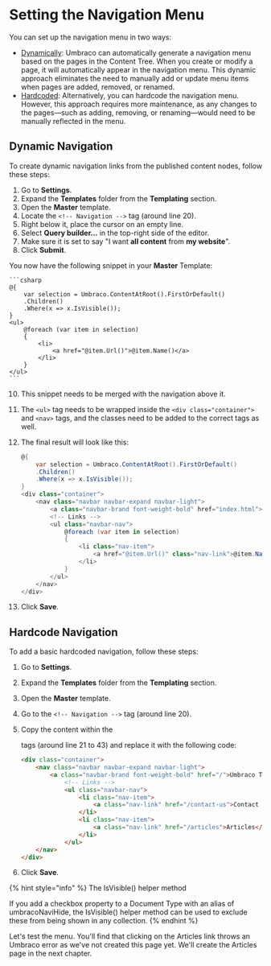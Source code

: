 # Setting the Navigation Menu

You can set up the navigation menu in two ways:

* [Dynamically](#dynamic-navigation):
	Umbraco can automatically generate a navigation menu based on the pages in the Content Tree. When you create or modify a page, it will automatically appear in the navigation menu. This dynamic approach eliminates the need to manually add or update menu items when pages are added, removed, or renamed.
* [Hardcoded](#hardcode-navigation):
	Alternatively, you can hardcode the navigation menu. However, this approach requires more maintenance, as any changes to the pages—such as adding, removing, or renaming—would need to be manually reflected in the menu.

## Dynamic Navigation

To create dynamic navigation links from the published content nodes, follow these steps:

1. Go to **Settings**.
2. Expand the **Templates** folder from the **Templating** section.
3. Open the **Master** template.
4. Locate the `<!-- Navigation -->` tag (around line 20).
5. Right below it, place the cursor on an empty line.
6. Select **Query builder...** in the top-right side of the editor.
7. Make sure it is set to say "I want **all content** from **my website**".
8. Click **Submit**.


You now have the following snippet in your **Master** Template:

	```csharp
	@{
		var selection = Umbraco.ContentAtRoot().FirstOrDefault()
		.Children()
		.Where(x => x.IsVisible());
	}
	<ul>
		@foreach (var item in selection)
		{
			<li>
				<a href="@item.Url()">@item.Name()</a>
			</li>
		}
	</ul>
	```

10. This snippet needs to be merged with the navigation above it.

11. The `<ul>` tag needs to be wrapped inside the `<div class="container">` and `<nav>` tags, and the classes need to be added to the correct tags as well.

12. The final result will look like this:

	```csharp
	@{
		var selection = Umbraco.ContentAtRoot().FirstOrDefault()
		.Children()
		.Where(x => x.IsVisible());
	}
	<div class="container">
		<nav class="navbar navbar-expand navbar-light">
			<a class="navbar-brand font-weight-bold" href="index.html">UmbracoTV</a>
			<!-- Links -->
			<ul class="navbar-nav">
				@foreach (var item in selection)
				{
					<li class="nav-item">
						<a href="@item.Url()" class="nav-link">@item.Name()</a>
					</li>
				}
			</ul>
		</nav>
	</div>
	```

13. Click **Save**.

## Hardcode Navigation

To add a basic hardcoded navigation, follow these steps:

1. Go to **Settings**.
2. Expand the **Templates** folder from the **Templating** section.
3. Open the **Master** template.
4. Go to the `<!-- Navigation -->` tag (around line 20).
5. Copy the content within the <div> tags (around line 21 to 43) and replace it with the following code:

    ```html
    <div class="container">
		<nav class="navbar navbar-expand navbar-light">
			<a class="navbar-brand font-weight-bold" href="/">Umbraco TV</a>
				<!-- Links -->
				<ul class="navbar-nav">
					<li class="nav-item">
					    <a class="nav-link" href="/contact-us">Contact Us</a>
					</li>
					<li class="nav-item">
					    <a class="nav-link" href="/articles">Articles</a>
                    </li>
				</ul>
		</nav>
	</div>
    ```

4. Click **Save**.

{% hint style="info" %}
The IsVisible() helper method

If you add a checkbox property to a Document Type with an alias of umbracoNaviHide, the IsVisible() helper method can be used to exclude these from being shown in any collection.
{% endhint %}

Let's test the menu. You'll find that clicking on the Articles link throws an Umbraco error as we've not created this page yet. We'll create the Articles page in the next chapter.
